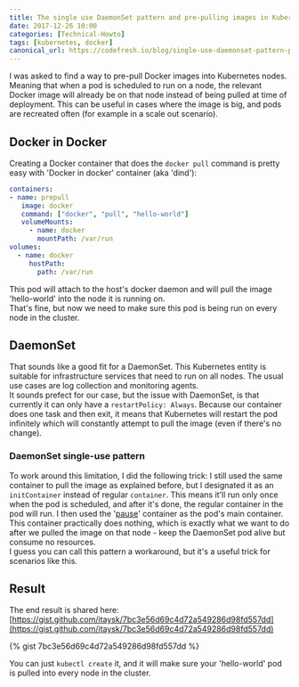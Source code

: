 ```yaml
---
title: The single use DaemonSet pattern and pre-pulling images in Kubernetes 
date: 2017-12-26 10:00
categories: [Technical-Howto]
tags: [kubernetes, docker]
canonical_url: https://codefresh.io/blog/single-use-daemonset-pattern-pre-pulling-images-kubernetes/ 
---
```


I was asked to find a way to pre-pull Docker images into Kubernetes nodes. Meaning that when a pod is scheduled to run on a node, the relevant Docker image will already be on that node instead of being pulled at time of deployment. This can be useful in cases where the image is big, and pods are recreated often (for example in a scale out scenario).

## Docker in Docker
Creating a Docker container that does the `docker pull` command is pretty easy with 'Docker in docker' container (aka 'dind'):

```yaml
containers:
- name: prepull 
   image: docker
   command: ["docker", "pull", "hello-world"]
   volumeMounts:
     - name: docker
       mountPath: /var/run
volumes:
  - name: docker
     hostPath:
       path: /var/run
```
This pod will attach to the host's docker daemon and will pull the image 'hello-world' into the node it is running on.  
That's fine, but now we need to make sure this pod is being run on every node in the cluster.

## DaemonSet

That sounds like a good fit for a DaemonSet. This Kubernetes entity is suitable for infrastructure services that need to run on all nodes. The usual use cases are log collection and monitoring agents.  
It sounds prefect for our case, but the issue with DaemonSet, is that currently it can only have a `restartPolicy: Always`. Because our container does one task and then exit, it means that Kubernetes will restart the pod infinitely which will constantly attempt to pull the image (even if there's no change).

### DaemonSet single-use pattern

To work around this limitation, I did the following trick: I still used the same container to pull the image as explained before, but I designated it as an `initContainer` instead of regular `container`. This means it'll run only once when the pod is scheduled, and after it's done, the regular container in the pod will run. I then used the '[pause](https://groups.google.com/forum/#!topic/kubernetes-users/jVjv0QK4b_o)' container as the pod's main container. This container practically does nothing, which is exactly what we want to do after we pulled the image on that node - keep the DaemonSet pod alive but consume no resources.  
I guess you can call this pattern a workaround, but it's a useful trick for scenarios like this.

## Result

The end result is shared here: [https://gist.github.com/itaysk/7bc3e56d69c4d72a549286d98fd557dd](https://gist.github.com/itaysk/7bc3e56d69c4d72a549286d98fd557dd)

{% gist 7bc3e56d69c4d72a549286d98fd557dd %}

You can just `kubectl create` it, and it will make sure your 'hello-world' pod is pulled into every node in the cluster.
